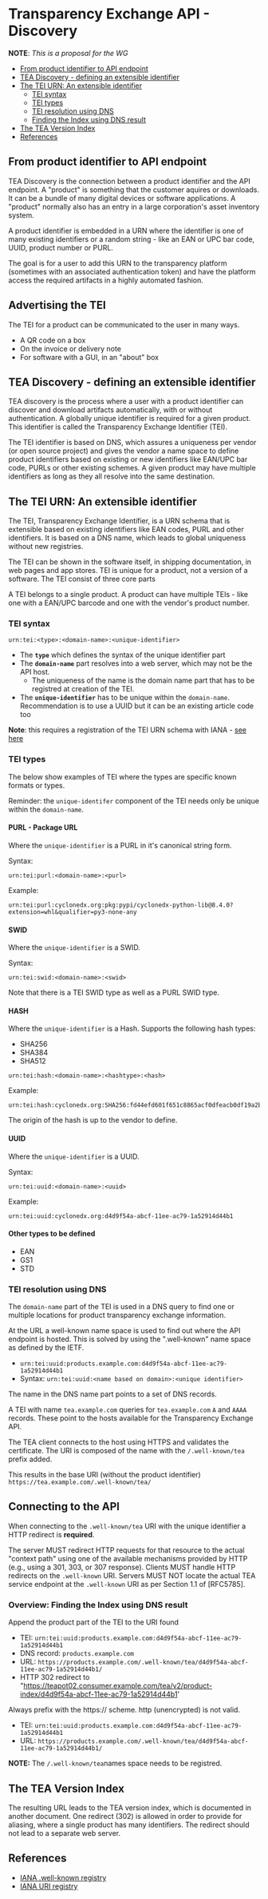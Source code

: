 # Transparency Exchange API - Discovery

**NOTE**: _This is a proposal for the WG_

- [From product identifier to API endpoint](#from-product-identifier-to-api-endpoint)
- [TEA Discovery - defining an extensible identifier](#tea-discovery---defining-an-extensible-identifier)
- [The TEI URN: An extensible identifier](#the-tei-urn-an-extensible-identifier)
  - [TEI syntax](#tei-syntax)
  - [TEI types](#tei-types)
  - [TEI resolution using DNS](#tei-resolution-using-dns)
  - [Finding the Index using DNS result](#finding-the-index-using-dns-result)
- [The TEA Version Index](#the-tea-version-index)
- [References](#references)

## From product identifier to API endpoint

TEA Discovery is the connection between a product identifier and the API endpoint. A "product" is something that the
customer aquires or downloads. It can be a bundle of many digital devices or software applications. A "product" normally
also has an entry in a large corporation's asset inventory system.

A product identifier is embedded in a URN where the identifier is one of many existing identifiers or a random string -
like an EAN or UPC bar code, UUID, product number or PURL.

The goal is for a user to add this URN to the transparency platform (sometimes with an associated authentication token)
and have the platform access the required artifacts in a highly automated fashion.

## Advertising the TEI

The TEI for a product can be communicated to the user in many ways.

- A QR code on a box
- On the invoice or delivery note
- For software with a GUI, in an "about" box

## TEA Discovery - defining an extensible identifier

TEA discovery is the process where a user with a product identifier can discover and download artifacts automatically,
with or without authentication. A globally unique identifier is required for a given product. This identifier is called
the Transparency Exchange Identifier (TEI).

The TEI identifier is based on DNS, which assures a uniqueness per vendor (or open source project) and gives the vendor
a name space to define product identifiers based on existing or new identifiers like EAN/UPC bar code, PURLs or other
existing schemes. A given product may have multiple identifiers as long as they all resolve into the same destination.

## The TEI URN: An extensible identifier

The TEI, Transparency Exchange Identifier, is a URN schema that is extensible based on existing identifiers like EAN
codes, PURL and other identifiers. It is based on a DNS name, which leads to global uniqueness without new registries.

The TEI can be shown in the software itself, in shipping documentation, in web pages and app stores. TEI is unique for a
product, not a version of a software. The TEI consist of three core parts

A TEI belongs to a single product. A product can have multiple TEIs - like one with a EAN/UPC barcode and one with the
vendor's product number.

### TEI syntax

```text
urn:tei:<type>:<domain-name>:<unique-identifier>
```

- The **`type`** which defines the syntax of the unique identifier part
- The **`domain-name`** part resolves into a web server, which may not be the API host.
  - The uniqueness of the name is the domain name part that has to be registred at creation of the TEI.
- The **`unique-identifier`** has to be unique within the `domain-name`. Recommendation is to use a UUID but it can be
  an existing article code too

**Note**: this requires a registration of the TEI URN schema with IANA -
[see here](https://github.com/CycloneDX/transparency-exchange-api/issues/18)

### TEI types

The below show examples of TEI where the types are specific known formats or types.

Reminder: the `unique-identifer` component of the TEI needs only be unique within the `domain-name`.

#### PURL - Package URL

Where the `unique-identifier` is a PURL in it's canonical string form.

Syntax:

```text
urn:tei:purl:<domain-name>:<purl>
```

Example:

```text
urn:tei:purl:cyclonedx.org:pkg:pypi/cyclonedx-python-lib@8.4.0?extension=whl&qualifier=py3-none-any
```

#### SWID

Where the `unique-identifier` is a SWID.

Syntax:

```text
urn:tei:swid:<domain-name>:<swid>
```

Note that there is a TEI SWID type as well as a PURL SWID type.

#### HASH

Where the `unique-identifier` is a Hash. Supports the following hash types:

- SHA256
- SHA384
- SHA512

```text
urn:tei:hash:<domain-name>:<hashtype>:<hash>
```

Example:

```text
urn:tei:hash:cyclonedx.org:SHA256:fd44efd601f651c8865acf0dfeacb0df19a2b50ec69ead0262096fd2f67197b9
```

The origin of the hash is up to the vendor to define.

#### UUID

Where the `unique-identifier` is a UUID.

Syntax:

```text
urn:tei:uuid:<domain-name>:<uuid>
```

Example:

```text
urn:tei:uuid:cyclonedx.org:d4d9f54a-abcf-11ee-ac79-1a52914d44b1
```

#### Other types to be defined

- EAN
- GS1
- STD

### TEI resolution using DNS

The `domain-name` part of the TEI is used in a DNS query to find one or multiple locations for product transparency
exchange information.

At the URL a well-known name space is used to find out where the API endpoint is hosted. This is solved by using the
".well-known" name space as defined by the IETF.

- `urn:tei:uuid:products.example.com:d4d9f54a-abcf-11ee-ac79-1a52914d44b1`
- Syntax: `urn:tei:uuid:<name based on domain>:<unique identifier>`

The name in the DNS name part points to a set of DNS records.

A TEI with name `tea.example.com` queries for `tea.example.com` `A` and `AAAA` records. These point to the hosts
available for the Transparency Exchange API.

The TEA client connects to the host using HTTPS and validates the certificate. The URI is composed of the name with the
`/.well-known/tea` prefix added.

This results in the base URI (without the product identifier) `https://tea.example.com/.well-known/tea/`

## Connecting to the API

When connecting to the `.well-known/tea` URI with the unique identifier a HTTP redirect is **required**.

The server MUST redirect HTTP requests for that resource to the actual "context path" using one of the available
mechanisms provided by HTTP (e.g., using a 301, 303, or 307 response). Clients MUST handle HTTP redirects on the
`.well-known` URI. Servers MUST NOT locate the actual TEA service endpoint at the `.well-known` URI as per Section 1.1
of [RFC5785].

### Overview: Finding the Index using DNS result

Append the product part of the TEI to the URI found

- TEI: `urn:tei:uuid:products.example.com:d4d9f54a-abcf-11ee-ac79-1a52914d44b1`
- DNS record: `products.example.com`
- URL: `https://products.example.com/.well-known/tea/d4d9f54a-abcf-11ee-ac79-1a52914d44b1/`
- HTTP 302 redirect to "https://teapot02.consumer.example.com/tea/v2/product-index/d4d9f54a-abcf-11ee-ac79-1a52914d44b1'

Always prefix with the https:// scheme. http (unencrypted) is not valid.

- TEI: `urn:tei:uuid:products.example.com:d4d9f54a-abcf-11ee-ac79-1a52914d44b1`
- URL: `https://products.example.com/.well-known/tea/d4d9f54a-abcf-11ee-ac79-1a52914d44b1/`

**NOTE:** The `/.well-known/tea`names space needs to be registred.

## The TEA Version Index

The resulting URL leads to the TEA version index, which is documented in another document. One redirect (302) is allowed
in order to provide for aliasing, where a single product has many identifiers. The redirect should not lead to a
separate web server.

## References

- [IANA .well-known registry](https://www.iana.org/assignments/well-known-uris/well-known-uris.xhtml)
- [IANA URI registry](https://www.iana.org/assignments/urn-namespaces/urn-namespaces.xhtml#urn-namespaces-1)

